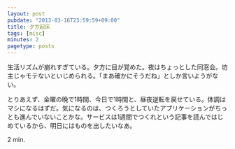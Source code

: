 ```yaml
---
layout: post
pubdate: "2013-03-16T23:59:59+09:00"
title: 夕方起床
tags: [misc]
minutes: 2
pagetype: posts
---
```

生活リズムが崩れすぎている。夕方に目が覚めた。夜はちょっとした同窓会。坊主じゃモテないといじめられる。「まあ確かにそうだね」としか言いようがない。

とりあえず、金曜の晩で1時間、今日で1時間と、昼夜逆転を戻せている。体調はマシになるはずだ。気になるのは、つくろうとしていたアプリケーションがちっとも進んでいないことかな。サービスは1週間でつくれという記事を読んではじめているから、明日にはものを出したいなあ。

2 min.
